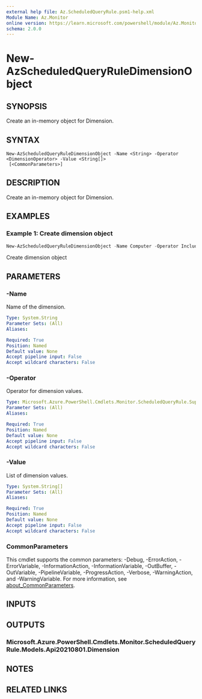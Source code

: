 ```yaml
---
external help file: Az.ScheduledQueryRule.psm1-help.xml
Module Name: Az.Monitor
online version: https://learn.microsoft.com/powershell/module/Az.Monitor/new-AzScheduledQueryRuleDimensionObject
schema: 2.0.0
---
```


# New-AzScheduledQueryRuleDimensionObject

## SYNOPSIS
Create an in-memory object for Dimension.

## SYNTAX

```
New-AzScheduledQueryRuleDimensionObject -Name <String> -Operator <DimensionOperator> -Value <String[]>
 [<CommonParameters>]
```

## DESCRIPTION
Create an in-memory object for Dimension.

## EXAMPLES

### Example 1: Create dimension object
```powershell
New-AzScheduledQueryRuleDimensionObject -Name Computer -Operator Include -Value *
```

Create dimension object

## PARAMETERS

### -Name
Name of the dimension.

```yaml
Type: System.String
Parameter Sets: (All)
Aliases:

Required: True
Position: Named
Default value: None
Accept pipeline input: False
Accept wildcard characters: False
```

### -Operator
Operator for dimension values.

```yaml
Type: Microsoft.Azure.PowerShell.Cmdlets.Monitor.ScheduledQueryRule.Support.DimensionOperator
Parameter Sets: (All)
Aliases:

Required: True
Position: Named
Default value: None
Accept pipeline input: False
Accept wildcard characters: False
```

### -Value
List of dimension values.

```yaml
Type: System.String[]
Parameter Sets: (All)
Aliases:

Required: True
Position: Named
Default value: None
Accept pipeline input: False
Accept wildcard characters: False
```

### CommonParameters
This cmdlet supports the common parameters: -Debug, -ErrorAction, -ErrorVariable, -InformationAction, -InformationVariable, -OutBuffer, -OutVariable, -PipelineVariable, -ProgressAction, -Verbose, -WarningAction, and -WarningVariable. For more information, see [about_CommonParameters](http://go.microsoft.com/fwlink/?LinkID=113216).

## INPUTS

## OUTPUTS

### Microsoft.Azure.PowerShell.Cmdlets.Monitor.ScheduledQueryRule.Models.Api20210801.Dimension

## NOTES

## RELATED LINKS
